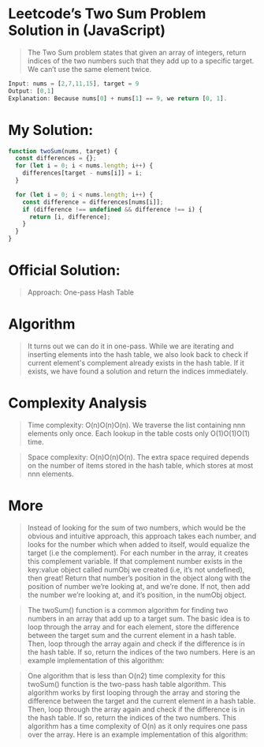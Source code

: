 # Leetcode’s Two Sum Problem  Solution in (JavaScript)

> The Two Sum problem states that given an array of integers, return indices of the two numbers such that they add up to a specific target. We can’t use the same element twice.

```javascript
Input: nums = [2,7,11,15], target = 9
Output: [0,1]
Explanation: Because nums[0] + nums[1] == 9, we return [0, 1].
```
# My Solution:
```javascript
function twoSum(nums, target) {
  const differences = {};
  for (let i = 0; i < nums.length; i++) {
    differences[target - nums[i]] = i;
  }

  for (let i = 0; i < nums.length; i++) {
    const difference = differences[nums[i]];
    if (difference !== undefined && difference !== i) {
      return [i, difference];
    }
  }
}
```

# Official Solution:

> Approach: One-pass Hash Table

# Algorithm

> It turns out we can do it in one-pass. While we are iterating and inserting elements into the hash table, we also look back to check if current element's complement already exists in the hash table. If it exists, we have found a solution and return the indices immediately.

# Complexity Analysis

> Time complexity: O(n)O(n)O(n). We traverse the list containing nnn elements only once. Each lookup in the table costs only O(1)O(1)O(1) time.

> Space complexity: O(n)O(n)O(n). The extra space required depends on the number of items stored in the hash table, which stores at most nnn elements.

# More

> Instead of looking for the sum of two numbers, which would be the obvious and intuitive approach, this approach takes each number, and looks for the number which when added to itself, would equalize the target (i.e the complement). For each number in the array, it creates this complement variable. If that complement number exists in the key:value object called numObj we created (i.e, it’s not undefined), then great! Return that number’s position in the object along with the position of number we’re looking at, and we’re done. If not, then add the number we’re looking at, and it’s position, in the numObj object.

> The twoSum() function is a common algorithm for finding two numbers in an array that add up to a target sum. The basic idea is to loop through the array and for each element, store the difference between the target sum and the current element in a hash table. Then, loop through the array again and check if the difference is in the hash table. If so, return the indices of the two numbers. Here is an example implementation of this algorithm:

> One algorithm that is less than O(n2) time complexity for this twoSum() function is the two-pass hash table algorithm. This algorithm works by first looping through the array and storing the difference between the target and the current element in a hash table. Then, loop through the array again and check if the difference is in the hash table. If so, return the indices of the two numbers. This algorithm has a time complexity of O(n) as it only requires one pass over the array. Here is an example implementation of this algorithm:


































